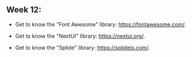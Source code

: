 ## Week 12:

- Get to know the "Font Awesome" library: https://fontawesome.com/.

- Get to know the "NextUI" library: https://nextui.org/.

- Get to know the "Splide" library: https://splidejs.com/.
